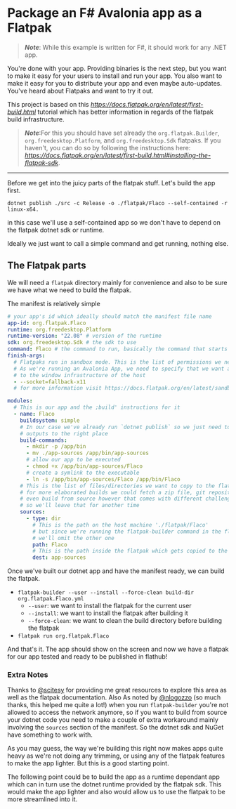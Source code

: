 # Package an F# Avalonia app as a Flatpak

> **_Note_**: While this example is written for F#, it should work for any .NET app.

You're done with your app. Providing binaries is the next step, but you want to make it easy for your users to install and run your app. You also want to make it easy for you to distribute your app and even maybe auto-updates. You've heard about Flatpaks and want to try it out.

This project is based on this _https://docs.flatpak.org/en/latest/first-build.html_ tutorial which has better information in regards of the flatpak build infrastructure.

> **_Note_**:For this you should have set already the `org.flatpak.Builder`, `org.freedesktop.Platform`, and `org.freedesktop.Sdk` flatpaks. If you haven't, you can do so by following the instructions here: _https://docs.flatpak.org/en/latest/first-build.html#installing-the-flatpak-sdk_.

---

Before we get into the juicy parts of the flatpak stuff. Let's build the app first.

```
dotnet publish ./src -c Release -o ./flatpak/Flaco --self-contained -r linux-x64.
```

in this case we'll use a self-contained app so we don't have to depend on the flatpak dotnet sdk or runtime.

Ideally we just want to call a simple command and get running, nothing else.

## The Flatpak parts

We will need a `flatpak` directory mainly for convenience and also to be sure we have what we need to build the flatpak.

The manifest is relatively simple

```yaml
# your app's id which ideally should match the manifest file name
app-id: org.flatpak.Flaco
runtime: org.freedesktop.Platform
runtime-version: "22.08" # version of the runtime
sdk: org.freedesktop.Sdk # the sdk to use
command: Flaco # the command to run, basically the command that starts the app
finish-args:
  # Flatpaks run in sandbox mode. This is the list of permissions we need
  # As we're running an Avalonia App, we need to specify that we want access
  # to the window infrastructure of the host
  - --socket=fallback-x11
  # for more information visit https://docs.flatpak.org/en/latest/sandbox-permissions.html#sandbox-permissions

modules:
  # This is our app and the ;build' instructions for it
  - name: Flaco
    buildsystem: simple
    # In our case we've already run `dotnet publish` so we just need to copy the
    # outputs to the right place
    build-commands:
      - mkdir -p /app/bin
      - mv ./app-sources /app/bin/app-sources
      # allow our app to be executed
      - chmod +x /app/bin/app-sources/Flaco
      # create a symlink to the executable
      - ln -s /app/bin/app-sources/Flaco /app/bin/Flaco
    # This is the list of files/directories we want to copy to the flatpak
    # for more elaborated builds we could fetch a zip file, git repository or
    # even build from source however that comes with different challenges
    # so we'll leave that for another time
    sources:
      - type: dir
        # This is the path on the host machine './flatpak/Flaco'
        # but since we're running the flatpak-builder command in the flatpak directory
        # we'll omit the other one
        path: Flaco
        # This is the path inside the flatpak which gets copied to the root of the flatpak
        dest: app-sources
```

Once we've built our dotnet app and have the manifest ready, we can build the flatpak.

- `flatpak-builder --user --install --force-clean build-dir org.flatpak.Flaco.yml`
  - `--user`: we want to install the flatpak for the current user
  - `--install`: we want to install the flatpak after building it
  - `--force-clean`: we want to clean the build directory before building the flatpak
- `flatpak run org.flatpak.Flaco`

And that's it. The app should show on the screen and now we have a flatpak for our app tested and ready to be published in flathub!

### Extra Notes

Thanks to [@scitesy](https://social.librem.one/@scitesy/110662886460321742) for providing me great resources to explore this area as well as the flatpak documentation.
Also As noted by [@nlogozzo](https://mastodon.social/@nlogozzo/110662954309000176) (so much thanks, this helped me quite a lot!) when you run `flatpak-builder` you're not allowed to access the network anymore, so if you want to build from source your dotnet code you need to make a couple of extra workaround mainly involving the `sources` section of the manifest. So the dotnet sdk and NuGet have something to work with.

As you may guess, the way we're building this right now makes apps quite heavy as we're not doing any trimming, or using any of the flatpak features to make the app lighter. But this is a good starting point.

The following point could be to build the app as a runtime dependant app which can in turn use the dotnet runtime provided by the flatpak sdk. This would make the app lighter and also would allow us to use the flatpak to be more streamlined into it.
